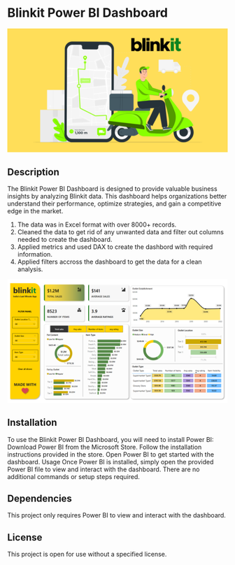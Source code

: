 # Blinkit Power BI Dashboard

![blinkit Image](https://github.com/Boolean-01/BlinkIt_PowerBI_project/blob/main/blinkit.png)

## Description
The Blinkit Power BI Dashboard is designed to provide valuable business insights by analyzing Blinkit data. This dashboard helps organizations better understand their performance, optimize strategies, and gain a competitive edge in the market.
  1. The data was in Excel format with over 8000+ records.
  2. Cleaned the data to get rid of any unwanted data and filter out columns needed to create the dashboard.
  3. Applied metrics and used DAX to create the dashbord with required information.
  4. Applied filters accross the dashboard to get the data for a clean analysis.

![blinkit Dashboard](https://github.com/Boolean-01/BlinkIt_PowerBI_project/blob/main/blinkit_dashboard.png)

## Installation
To use the Blinkit Power BI Dashboard, you will need to install Power BI:
Download Power BI from the Microsoft Store.
Follow the installation instructions provided in the store.
Open Power BI to get started with the dashboard.
Usage
Once Power BI is installed, simply open the provided Power BI file to view and interact with the dashboard. There are no additional commands or setup steps required.

## Dependencies
This project only requires Power BI to view and interact with the dashboard.

## License
This project is open for use without a specified license.

